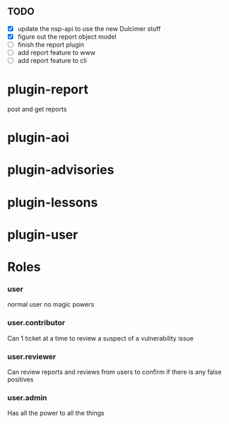 ## TODO
- [X] update the nsp-api to use the new Dulcimer stuff
- [X] figure out the report object model
- [ ] finish the report plugin
- [ ] add report feature to www
- [ ] add report feature to cli

# plugin-report

post and get reports

# plugin-aoi

# plugin-advisories

# plugin-lessons

# plugin-user




# Roles

### user

normal user
no magic powers

### user.contributor

Can 1 ticket at a time to review a suspect of a vulnerability issue

### user.reviewer 

Can review reports and reviews from users to confirm if there is any false positives

### user.admin

Has all the power to all the things